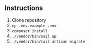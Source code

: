 ## Instructions

1. Clone repository
2. `cp .env.example .env`
3. `composer install`
4. `./vendor/bin/sail up`
5. `./vendor/bin/sail artisan migrate`
